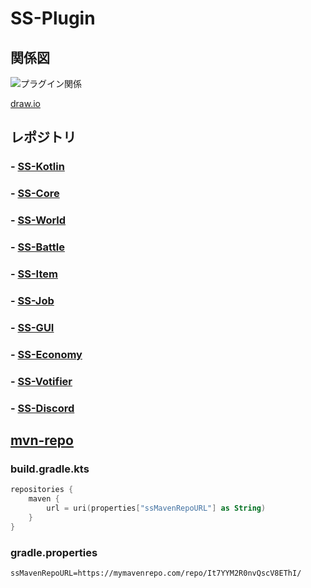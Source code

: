 # SS-Plugin

## 関係図
![プラグイン関係](https://github.com/sya-ri/SS-Plugin/raw/master/SS-Plugin.png)

[draw.io](http://draw.io/)

## レポジトリ
### - [SS-Kotlin](https://github.com/sya-ri/SS-Kotlin)
### - [SS-Core](https://github.com/sya-ri/SS-Core)
### - [SS-World](https://github.com/sya-ri/SS-World)
### - [SS-Battle](https://github.com/sya-ri/SS-Battle)
### - [SS-Item](https://github.com/sya-ri/SS-Item)
### - [SS-Job](https://github.com/sya-ri/SS-Job)
### - [SS-GUI](https://github.com/sya-ri/SS-GUI)
### - [SS-Economy](https://github.com/sya-ri/SS-Economy)
### - [SS-Votifier](https://github.com/sya-ri/SS-Votifier)
### - [SS-Discord](https://github.com/sya-ri/SS-Discord)

## [mvn-repo](https://mymavenrepo.com/repo/It7YYM2R0nvQscV8EThI/)
### build.gradle.kts
```build.gradle.kts
repositories {
    maven {
        url = uri(properties["ssMavenRepoURL"] as String)
    }
}
```

### gradle.properties
```
ssMavenRepoURL=https://mymavenrepo.com/repo/It7YYM2R0nvQscV8EThI/
```
